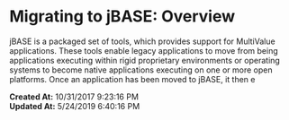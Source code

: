 # Migrating to jBASE: Overview

jBASE is a packaged set of tools, which provides support for MultiValue applications. These tools enable legacy applications to move from being applications executing within rigid proprietary environments or operating systems to become native applications executing on one or more open platforms. Once an application has been moved to jBASE, it then e  

**Created At:** 10/31/2017 9:23:16 PM  
**Updated At:** 5/24/2019 6:40:16 PM  


